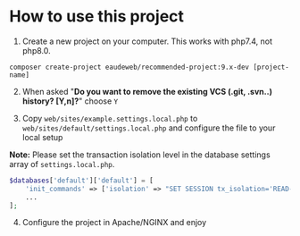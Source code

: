 # How to use this project


1. Create a new project on your computer. This works with php7.4, not php8.0.


```
composer create-project eaudeweb/recommended-project:9.x-dev [project-name]
```

2. When asked "**Do you want to remove the existing VCS (.git, .svn..) history? [Y,n]?**" choose `Y`


3. Copy `web/sites/example.settings.local.php` to `web/sites/default/settings.local.php` and configure the file to your local setup

**Note:** Please set the transaction isolation level in the database settings array of `settings.local.php`.

```php
$databases['default']['default'] = [
    'init_commands' => ['isolation' => "SET SESSION tx_isolation='READ-COMMITTED'"],
    ...
];
```

4. Configure the project in Apache/NGINX and enjoy

